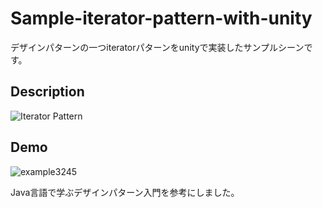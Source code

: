 
# Sample-iterator-pattern-with-unity

デザインパターンの一つiteratorパターンをunityで実装したサンプルシーンです。
## Description
![Iterator Pattern](https://user-images.githubusercontent.com/47607604/75369899-9c4a9c80-5907-11ea-896e-2e98e9300f9e.png)
## Demo
![example3245](https://user-images.githubusercontent.com/47607604/75370048-db78ed80-5907-11ea-84b7-530866981b74.gif)

Java言語で学ぶデザインパターン入門を参考にしました。
